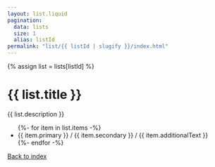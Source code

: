 ```yaml
---
layout: list.liquid
pagination:
  data: lists
  size: 1
  alias: listId
permalink: "list/{{ listId | slugify }}/index.html"
---
```

{% assign list = lists[listId] %}
# {{ list.title }}

{{ list.description }}

<ul>
{%- for item in list.items -%}
<li>{{ item.primary }} / {{ item.secondary }} / {{ item.additionalText }}</li>
{%- endfor -%}
</ul>

<a href="/">Back to index</a>
